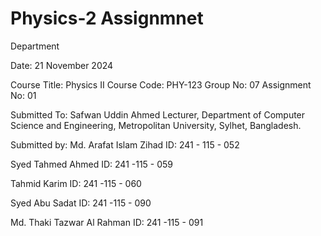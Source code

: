 # Physics-2 Assignmnet 
Department

Date: 21 November 2024

Course Title: Physics II
Course Code: PHY-123
Group No: 07 
Assignment No: 01

Submitted To:
Safwan Uddin Ahmed
Lecturer,
Department of Computer Science and Engineering,
Metropolitan University, Sylhet, Bangladesh.

Submitted by:
Md. Arafat Islam Zihad
ID: 241 - 115 - 052

Syed Tahmed Ahmed
ID: 241 -115 - 059

Tahmid Karim
ID: 241 -115 - 060

Syed Abu Sadat
ID: 241 -115 - 090

Md. Thaki Tazwar Al Rahman
ID: 241 -115 - 091

